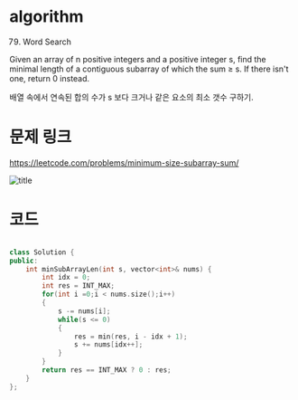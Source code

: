 ﻿# algorithm 
79. Word Search
  
Given an array of n positive integers and a positive integer s,
 find the minimal length of a contiguous subarray of which the sum ≥ s. If there isn't one, return 0 instead.

배열 속에서 연속된 합의 수가 s 보다 크거나 같은 요소의 최소 갯수 구하기.


# 문제 링크    
https://leetcode.com/problems/minimum-size-subarray-sum/


![title](https://github.com/jungmin3834/algorithm/blob/master/image/minimum-size-subarray-sum.png)

# 코드

```cpp

class Solution {
public:
    int minSubArrayLen(int s, vector<int>& nums) {
        int idx = 0;
        int res = INT_MAX;
        for(int i =0;i < nums.size();i++)
        {
            s -= nums[i];
            while(s <= 0)
            { 
                res = min(res, i - idx + 1);
                s += nums[idx++];
            }
        }
        return res == INT_MAX ? 0 : res;
    }
};

```
